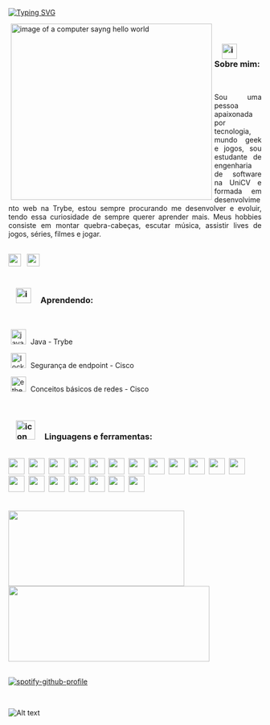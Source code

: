 <a href="https://git.io/typing-svg"><img src="https://readme-typing-svg.demolab.com?font=Caveat&size=40&duration=4000&pause=1000&color=82F711&center=true&vCenter=true&width=1000&height=100&lines=Ol%C3%A1%2C+sou+Renata+Dias+estudante+de+engenharia+de+software" alt="Typing SVG" /></a>

<img src="https://github.com/RehDias/RehDias/assets/91297277/070f70d4-dcac-481c-b8e8-1b29c0d352c2" alt="image of a computer sayng hello world" width="400" height="350" align="left" hspace="5" />&nbsp;&nbsp; 

<h3><img src="https://github.com/RehDias/RehDias/assets/91297277/beb41ab5-cc9b-4b1e-9862-a5518974ace9" alt="icon lgbt flag" width=30px hspace="15" /> 
Sobre mim:</h3>
<br>
<p align="justify">Sou uma pessoa apaixonada por tecnologia, mundo geek e jogos, sou estudante de engenharia de software na UniCV e formada em desenvolvimento web na Trybe, estou sempre procurando me desenvolver e evoluir, tendo essa curiosidade de sempre querer aprender mais. Meus hobbies consiste em montar quebra-cabeças, escutar música, assistir lives de jogos, séries, filmes e jogar.</p>&nbsp;
<br>
<a href="https://www.linkedin.com/in/renatadias-deoliveira/" target="_blank" rel="noreferrer noopener"><img height="25" width="25" src="https://cdn.simpleicons.org/linkedin" /></a>&nbsp;&nbsp;
<a href="mailto:renata_dias96@live.com"><img height="25" width="25" src="https://cdn.simpleicons.org/gmail" /></a>
<br>
<br>

<h3><img src="https://github.com/RehDias/RehDias/assets/91297277/2eb710da-8eb1-4d22-b42b-7ee3b52be18a" alt="icon learning" width=30px hspace="15" />  
Aprendendo:</h3>
<br>
<p><a href="https://www.betrybe.com"><img src="https://github.com/RehDias/RehDias/assets/91297277/a89e39f2-6c69-472b-8209-cb2df761090d" alt="java logo" width=30px hspace="5" /></a>  Java - Trybe</p>
<p><a href="https://skillsforall.com/pt/course/endpoint-security?courseLang=pt-BR"><img src="https://github.com/RehDias/RehDias/assets/91297277/c388c758-179d-4986-af02-2e33edd33acb" alt="lock logo" width=30px hspace="5" /></a>  Segurança de endpoint - Cisco</p>
<p><a href="https://skillsforall.com/pt/course/networking-basics?courseLang=pt-BR"><img src="https://github.com/RehDias/RehDias/assets/91297277/29c88e8d-3492-43bb-b956-77c322392a8d" alt="ethernet cable logo" width=30px hspace="5" /></a>  Conceitos básicos de redes - Cisco</p>
<br>

<h3><img src="https://github.com/RehDias/RehDias/assets/91297277/e2db7ecd-fce9-4a37-ac6d-971d11c9a5b1" alt="icon code" width=38px hspace="15" /> 
Linguagens e ferramentas:</h3>
<br>
<a href="https://www.w3schools.com/js/"><img height="32" width="32" src="https://cdn.simpleicons.org/javascript" /></a>&nbsp;
<a href="https://www.typescriptlang.org"><img height="32" width="32" src="https://cdn.simpleicons.org/typescript" /></a>&nbsp;
<a href="https://www.w3schools.com/html/"><img height="32" width="32" src="https://cdn.simpleicons.org/html5" /></a>&nbsp;
<a href="https://www.w3schools.com/css/"><img height="32" width="32" src="https://cdn.simpleicons.org/css3" /></a>&nbsp;
<a href="https://www.python.org"><img height="32" width="32" src="https://cdn.simpleicons.org/python" /></a>&nbsp;
<a href="https://pt-br.reactjs.org"><img height="32" width="32" src="https://cdn.simpleicons.org/react" /></a>&nbsp;
<a href="https://redux.js.org"><img height="32" width="32" src="https://cdn.simpleicons.org/redux" /></a>&nbsp;
<a href="https://jestjs.io/pt-BR/"><img height="32" width="32" src="https://cdn.simpleicons.org/jest" /></a>&nbsp;
<a href="https://www.mysql.com"><img height="32" width="32" src="https://cdn.simpleicons.org/mysql" /></a>&nbsp;
<a href="https://www.mongodb.com"><img height="32" width="32" src="https://cdn.simpleicons.org/mongodb" /></a>&nbsp;
<a href="https://nodejs.org/en/"><img height="32" width="32" src="https://cdn.simpleicons.org/nodedotjs" /></a>&nbsp;
<a href="https://expressjs.com/pt-br/"><img height="32" width="32" src="https://cdn.simpleicons.org/express/gray" /></a>
<a href="https://mochajs.org"><img height="32" width="32" src="https://cdn.simpleicons.org/mocha" /></a>&nbsp;
<a href="https://www.chaijs.com"><img height="32" width="32" src="https://cdn.simpleicons.org/chai" /></a>&nbsp;
<a href="https://sinonjs.org"><img height="32" width="32" src="https://user-images.githubusercontent.com/91297277/202040213-39fb031f-ad1f-4bb6-9b37-645a5002471e.png" /></a>&nbsp;
<a href="https://www.docker.com"><img height="32" width="32" src="https://cdn.simpleicons.org/docker" /></a>&nbsp;
<a href="https://www.postman.com"><img height="32" width="32" src="https://cdn.simpleicons.org/postman" /></a>&nbsp;
<a href="https://code.visualstudio.com"><img height="32" width="32" src="https://cdn.simpleicons.org/visualstudiocode" /></a>&nbsp;
<a href="https://sequelize.org"><img height="32" width="32" src="https://cdn.simpleicons.org/sequelize" /></a>
<br>
<br>
<br>
<div>
    <img src="https://github-readme-stats.vercel.app/api?username=RehDias&show_icons=true&theme=merko" width=350 height=150 />
    <img src="https://github-readme-stats.vercel.app/api/top-langs/?username=RehDias&layout=compact&theme=merko" width=400 height=150/>
</div>

<br>

[![spotify-github-profile](https://spotify-github-profile.vercel.app/api/view?uid=fmkcoe89ne7tshv4vqn646na0&cover_image=true&theme=novatorem&show_offline=false&background_color=121212&bar_color=53b14f&bar_color_cover=false)](https://spotify-github-profile.vercel.app/api/view?uid=fmkcoe89ne7tshv4vqn646na0&redirect=true)

<br>

![Alt text](https://spotify-recently-played-readme.vercel.app/api?user=fmkcoe89ne7tshv4vqn646na0&count=5&width=700)





